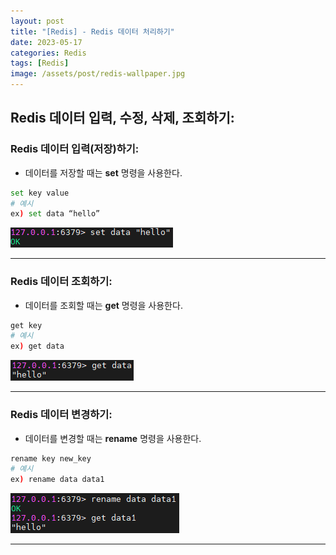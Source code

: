 ```yaml
---
layout: post
title: "[Redis] - Redis 데이터 처리하기"
date: 2023-05-17
categories: Redis
tags: [Redis]
image: /assets/post/redis-wallpaper.jpg
---
```


## Redis 데이터 입력, 수정, 삭제, 조회하기:
### Redis 데이터 입력(저장)하기:
- 데이터를 저장할 때는 **set** 명령을 사용한다.
```bash
set key value
# 예시
ex) set data “hello”
```
[![Redis 데이터 입력화면](/assets/images/Redis/Redis%20%EB%8D%B0%EC%9D%B4%ED%84%B0%20%EC%9E%85%EB%A0%A5%20%ED%99%94%EB%A9%B4.PNG)](/assets/images/Redis/Redis%20%EB%8D%B0%EC%9D%B4%ED%84%B0%20%EC%9E%85%EB%A0%A5%20%ED%99%94%EB%A9%B4.PNG)

* * *

### Redis 데이터 조회하기:
- 데이터를 조회할 때는 **get** 명령을 사용한다.
```bash
get key
# 예시
ex) get data
```
[![Redis 데이터 조회화면](/assets/images/Redis/Redis%20%EB%8D%B0%EC%9D%B4%ED%84%B0%20%EC%A1%B0%ED%9A%8C%20%ED%99%94%EB%A9%B4.PNG)](/assets/images/Redis/Redis%20%EB%8D%B0%EC%9D%B4%ED%84%B0%20%EC%A1%B0%ED%9A%8C%20%ED%99%94%EB%A9%B4.PNG)

* * *

### Redis 데이터 변경하기:
- 데이터를 변경할 때는 **rename** 명령을 사용한다.
```bash
rename key new_key
# 예시
ex) rename data data1
```
[![Redis 데이터 변경화면](/assets/images/Redis/Redis%20%EB%8D%B0%EC%9D%B4%ED%84%B0%20%EB%B3%80%EA%B2%BD%20%ED%99%94%EB%A9%B4.PNG)](/assets/images/Redis/Redis%20%EB%8D%B0%EC%9D%B4%ED%84%B0%20%EB%B3%80%EA%B2%BD%20%ED%99%94%EB%A9%B4.PNG)

* * *